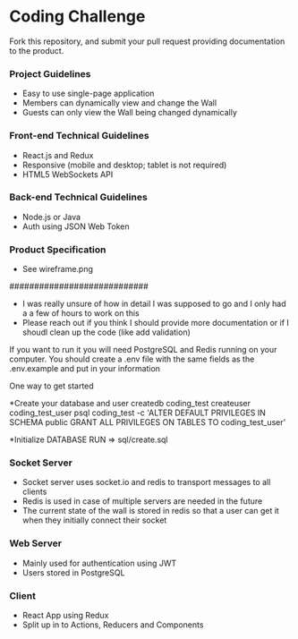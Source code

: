 # Coding Challenge
Fork this repository, and submit your pull request providing documentation to the product.

### Project Guidelines
* Easy to use single-page application
* Members can dynamically view and change the Wall
* Guests can only view the Wall being changed dynamically

### Front-end Technical Guidelines
* React.js and Redux
* Responsive (mobile and desktop; tablet is not required)
* HTML5 WebSockets API

### Back-end Technical Guidelines
* Node.js or Java
* Auth using JSON Web Token

### Product Specification
* See wireframe.png

############################

* I was really unsure of how in detail I was supposed to go and I only had a a few of hours to work on this
* Please reach out if you think I should provide more documentation or if I shoudl clean up the code (like add validation)

If you want to run it you will need PostgreSQL and Redis running on your computer. You should create a .env file with the same fields as the .env.example and put in your information

One way to get started

*Create your database and user
createdb coding_test
createuser coding_test_user
psql coding_test -c 'ALTER DEFAULT PRIVILEGES IN SCHEMA public GRANT ALL PRIVILEGES ON TABLES TO coding_test_user'

*Initialize DATABASE
RUN => sql/create.sql

### Socket Server
* Socket server uses socket.io and redis to transport messages to all clients
* Redis is used in case of multiple servers are needed in the future
* The current state of the wall is stored in redis so that a user can get it when they initially connect their socket

### Web Server
* Mainly used for authentication using JWT
* Users stored in PostgreSQL

### Client
* React App using Redux
* Split up in to Actions, Reducers and Components

